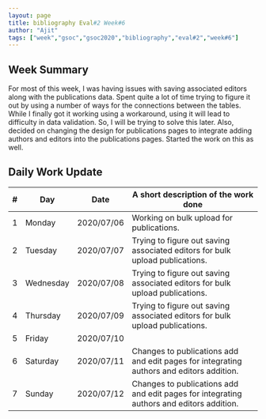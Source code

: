 ```yaml
---
layout: page
title: bibliography Eval#2 Week#6
author: "Ajit"
tags: ["week","gsoc","gsoc2020","bibliography","eval#2","week#6"]
---
```



## Week Summary

For most of this week, I was having issues with saving associated editors along with the publications data. Spent quite a lot of time trying to figure it out by using a number of ways for the connections between the tables. While I finally got it working using a workaround, using it will lead to difficulty in data validation. So, I will be trying to solve this later. Also, decided on changing the design for publications pages to integrate adding authors and editors into the publications pages. Started the work on this as well.

## Daily Work Update

|\#|Day|Date|A short description of the work done|  
|---	|---	|---	|---	|  
|1   	| Monday 	|   2020/07/06	|  Working on bulk upload for publications. 	|  
|2   	| Tuesday  	|   2020/07/07	|  Trying to figure out saving associated editors for bulk upload publications. 	|  
|3   	| Wednesday  	|  2020/07/08 	|  Trying to figure out saving associated editors for bulk upload publications. 	|  
|4   	| Thursday  	|   2020/07/09	|  Trying to figure out saving associated editors for bulk upload publications. 	|  
|5   	| Friday  	|   2020/07/10	|   	|  
|6   	| Saturday  	|   2020/07/11	|  Changes to publications add and edit pages for integrating authors and editors addition. 	|  
|7   	| Sunday  	|   2020/07/12	|  Changes to publications add and edit pages for integrating authors and editors addition. 	|  
